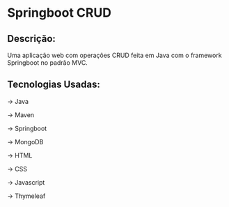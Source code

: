 # Springboot CRUD

## Descrição:
Uma aplicação web com operações CRUD feita em Java com o framework Springboot no padrão MVC.

## Tecnologias Usadas:
-> Java

-> Maven

-> Springboot

-> MongoDB

-> HTML

-> CSS

-> Javascript

-> Thymeleaf
